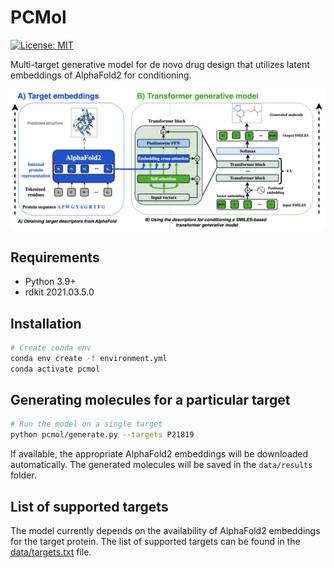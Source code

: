 # PCMol 
[![License: MIT](https://img.shields.io/badge/License-MIT-yellow.svg)](https://opensource.org/licenses/MIT)

Multi-target generative model for de novo drug design that utilizes latent embeddings of AlphaFold2 for conditioning.

![alt text](assets/PCMol.png)

## Requirements

- Python 3.9+
- rdkit 2021.03.5.0

## Installation


```bash
# Create conda env
conda env create -f environment.yml
conda activate pcmol
```

## Generating molecules for a particular target

```bash
# Run the model on a single target
python pcmol/generate.py --targets P21819
```
If available, the appropriate AlphaFold2 embeddings will be downloaded automatically. The generated molecules will be saved in the `data/results` folder.

## List of supported targets

The model currently depends on the availability of AlphaFold2 embeddings for the target protein. The list of supported targets can be found in the [data/targets.txt](data/targets.txt) file.
